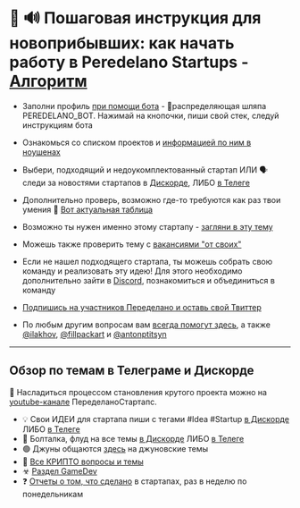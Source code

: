 # 🔄  🔊 Пошаговая инструкция для новоприбывших: как начать работу в Peredelano Startups - [Алгоритм](https://t.me/peredelanoconfjunior/12290/16535)

- Заполни профиль [при помощи бота](https://t.me/Peredelano_bot) - 🎩распределяющая шляпа PEREDELANO_BOT. Нажимай на кнопочки, пиши свой стек, следуй инструкциям бота
- Ознакомься со списком проектов и [информацией по ним в ноушенах](https://peredelanostartups.notion.site/peredelanostartups/449c0c7cf38e4fe7bbd42c95d9220a8e) 
- Выбери, подходящий и недоукомплектованный стартап ИЛИ 🗣 следи за новостями стартапов в [Дискорде](https://discord.com/channels/1109396222604738612/1109425209242566726), ЛИБО [в Телеге](https://t.me/peredelanoconfjunior/12290)
 - Дополнительно проверь, возможно где-то требуются как раз твои умения 💪 [Вот актуальная таблица](https://peredelanostartups.notion.site/860a3cd01c134016ac7e790d91c5e7b2?v=2a7fa83d6593420ea404790ee5018adb&pvs=4)

- Возможно ты нужен именно этому стартапу - [загляни в эту тему](https://t.me/peredelanoconfjunior/16817)
- Можешь также проверить тему с [вакансиями "от своих"](https://t.me/peredelanoconfjunior/16468)
- Если не нашел подходящего стартапа, ты можешь собрать свою команду и реализовать эту идею! Для этого необходимо дополнительно зайти в [Discord](https://discord.com/channels/1109396222604738612/1109398483548508160), познакомиться и объединиться в команду
- [Подпишись на участников Переделано и оставь свой Твиттер](https://t.me/peredelanoconfjunior/16223)
- По любым другим вопросам вам [всегда помогут здесь](https://t.me/peredelanoconfjunior/12465), а также [@ilakhov](https://t.me/ilakhov), [@fillpackart](https://t.me/fillpackart) и [@antonptitsyn](https://t.me/antonptitsyn)
***

## Обзор по темам в Телеграме и Дискорде

👀 Насладиться процессом становления крутого проекта можно на [youtube-канале](https://www.youtube.com/@peredelanomedia) ПеределаноСтартапс. 

- 💡 Свои ИДЕИ для стартапа пиши с тегами #Idea #Startup [в Дискорде](https://discord.com/channels/1109396222604738612/1109476661499535511) ЛИБО [в Телеге](https://t.me/peredelanoconfjunior/12272)
- 👄 Болталка, флуд на все темы  [в Дискорде](https://discord.com/channels/1109396222604738612/1109398483548508160) ЛИБО [в Телеге](https://t.me/peredelanoconfjunior/13003)
- 🟢 Джуны общаются [здесь](https://t.me/peredelanoconfjunior/12280) на джуновские темы
- 🔲 [Все КРИПТО вопросы и темы](https://t.me/peredelanoconfjunior/13095)
- ☣ [Раздел GameDev](https://t.me/peredelanoconfjunior/12725)
- ❓ [Отчеты о том, что сделано](https://t.me/peredelanoprogress) в стартапах, раз в неделю по понедельникам